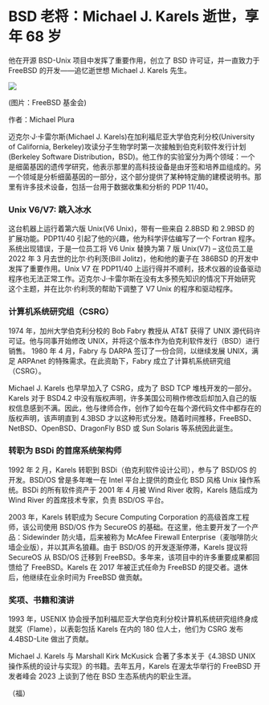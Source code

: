 # BSD 老将：Michael J. Karels 逝世，享年 68 岁

他在开源 BSD-Unix 项目中发挥了重要作用，创立了 BSD 许可证，并一直致力于 FreeBSD 的开发——追忆逝世想 Michael J. Karels 先生。

![](https://heise.cloudimg.io/width/610/q85.png-lossy-85.webp-lossy-85.foil1/_www-heise-de_/imgs/18/4/6/0/7/7/5/3/IMG_1018-1-5f2b0351b7c569ce.jpeg)

(图片：FreeBSD 基金会)

 作者：Michael Plura

迈克尔·J·卡雷尔斯(Michael J. Karels)在加利福尼亚大学伯克利分校(University of California, Berkeley)攻读分子生物学时第一次接触到伯克利软件发行计划(Berkeley Software Distribution，BSD)。他工作的实验室分为两个领域：一个是细菌基因的遗传学研究，他表示那里的高科技设备是由牙签和培养皿组成的。另一个领域是分析细菌基因的一部分，这个部分提供了某种特定酶的建模说明书。那里有许多技术设备，包括一台用于数据收集和分析的 PDP 11/40。

### Unix V6/V7: 跳入冰水

这台机器上运行着第六版 Unix(V6 Unix)，带有一些来自 2.8BSD 和 2.9BSD 的扩展功能。PDP11/40 引起了他的兴趣，他为科学评估编写了一个 Fortran 程序。系统出现错误，于是一位员工将 V6 Unix 替换为第 7 版 Unix(V7) – 这位员工是 2022 年 3 月去世的比尔·约利茨(Bill Jolitz)，他和他的妻子在 386BSD 的开发中发挥了重要作用。Unix V7 在 PDP11/40 上运行得并不顺利，技术仪器的设备驱动程序也无法正常工作。迈克尔·J·卡雷尔斯在没有太多预先知识的情况下开始研究这个主题，并在比尔·约利茨的帮助下调整了 V7 Unix 的程序和驱动程序。

### 计算机系统研究组（CSRG）

1974 年，加州大学伯克利分校的 Bob Fabry 教授从 AT&T 获得了 UNIX 源代码许可证。他与同事开始修改 UNIX，并将这个版本作为伯克利软件发行（BSD）进行销售。 1980 年 4 月，Fabry 与 DARPA 签订了一份合同，以继续发展 UNIX，满足 ARPAnet 的特殊需求。在此资助下，Fabry 成立了计算机系统研究组（CSRG）。

Michael J. Karels 也早早加入了 CSRG，成为了 BSD TCP 堆栈开发的一部分。Karels 对于 BSD4.2 中没有版权声明，许多美国公司稍作修改后却加入自己的版权信息感到不满。因此，他与律师合作，创作了如今在每个源代码文件中都存在的版权声明，该声明直到 4.3BSD 才以这种形式分发。随着时间推移，FreeBSD、NetBSD、OpenBSD、DragonFly BSD 或 Sun Solaris 等系统因此诞生。

### 转职为 BSDi 的首席系统架构师

1992 年 2 月，Karels 转职到 BSDi（伯克利软件设计公司），参与了 BSD/OS 的开发。BSD/OS 曾是多年唯一在 Intel 平台上提供的商业化 BSD 风格 Unix 操作系统。BSDi 的所有软件资产于 2001 年 4 月被 Wind River 收购，Karels 随后成为 Wind River 的首席技术专家，负责 BSD/OS 平台。

2003 年，Karels 转职成为 Secure Computing Corporation 的高级首席工程师，该公司使用 BSD/OS 作为 SecureOS 的基础。在这里，他主要开发了一个产品：Sidewinder 防火墙，后来被称为 McAfee Firewall Enterprise（麦咖啡防火墙企业版），并以其声名狼藉。由于 BSD/OS 的开发逐渐停滞，Karels 提议将 SecureOS 从 BSD/OS 迁移到 FreeBSD。多年来，该项目中的许多重要成果都回馈给了 FreeBSD。Karels 在 2017 年被正式任命为 FreeBSD 的提交者。退休后，他继续在业余时间为 FreeBSD 做贡献。

### 奖项、书籍和演讲

1993 年，USENIX 协会授予加利福尼亚大学伯克利分校计算机系统研究组终身成就奖（Flame），以表彰包括 Karels 在内的 180 位人士，他们为 CSRG 发布 4.4BSD-Lite 做出了贡献。

Michael J. Karels 与 Marshall Kirk McKusick 合著了多本关于《4.3BSD UNIX 操作系统的设计与实现》的书籍。去年五月，Karels 在渥太华举行的 FreeBSD 开发者峰会 2023 上谈到了他在 BSD 生态系统内的职业生涯。

 （福）
